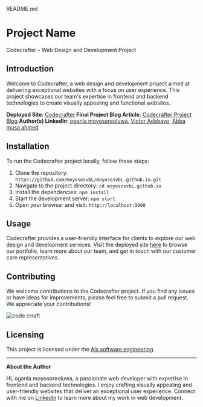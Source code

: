README.md

# Project Name

Codecrafter - Web Design and Development Project

## Introduction

Welcome to Codecrafter, a web design and development project aimed at delivering exceptional websites with a focus on user experience. This project showcases our team's expertise in frontend and backend technologies to create visually appealing and functional websites.

**Deployed Site**: [Codecrafter](https://moyososvbL.github.io)
**Final Project Blog Article**: [Codecrafter Project Blog]([https://www](https://www.linkedin.com/pulse/mvp-project-alx-codecrafter-moyosoreoluwa-oganla/).)
**Author(s) LinkedIn**: [oganla moyosoreoluwa](http://www.linkedin.com/in/moyosoreoluwa-oganla-85a436248), [Victor Adebayo](https://www.linkedin.com/in/victor-adebayo-b926a3248), [Abba musa ahmed](linkedin.com/in/ahmed-musa-5a259122b)

## Installation

To run the Codecrafter project locally, follow these steps:

1. Clone the repository: `https://github.com/moyososvbL/moyososvbL.github.io.git`
2. Navigate to the project directory: `cd moyososvbL.github.io `
3. Install the dependencies: `npm install`
4. Start the development server: `npm start`
5. Open your browser and visit: `http://localhost:3000`

## Usage

Codecrafter provides a user-friendly interface for clients to explore our web design and development services. Visit the deployed site [here](https://www.codecrafter.com) to browse our portfolio, learn more about our team, and get in touch with our customer care representatives.

## Contributing

We welcome contributions to the Codecrafter project. If you find any issues or have ideas for improvements, please feel free to submit a pull request. We appreciate your contributions!

![code crraft](https://github.com/moyososvbL/moyososvbL.github.io/assets/109925153/c8848685-be8d-4cfa-ad03-5edf7e02ac2a)

## Licensing

This project is licensed under the [Alx software engineering](LICENSE).

---

**About the Author**

Hi, oganla moyosoreoluwa, a passionate web developer with expertise in frontend and backend technologies. I enjoy crafting visually appealing and user-friendly websites that deliver an exceptional user experience. Connect with me on [LinkedIn](http://linkedin.com/in/moyosoreoluwa-oganla-85a436248) to learn more about my work in web development.
